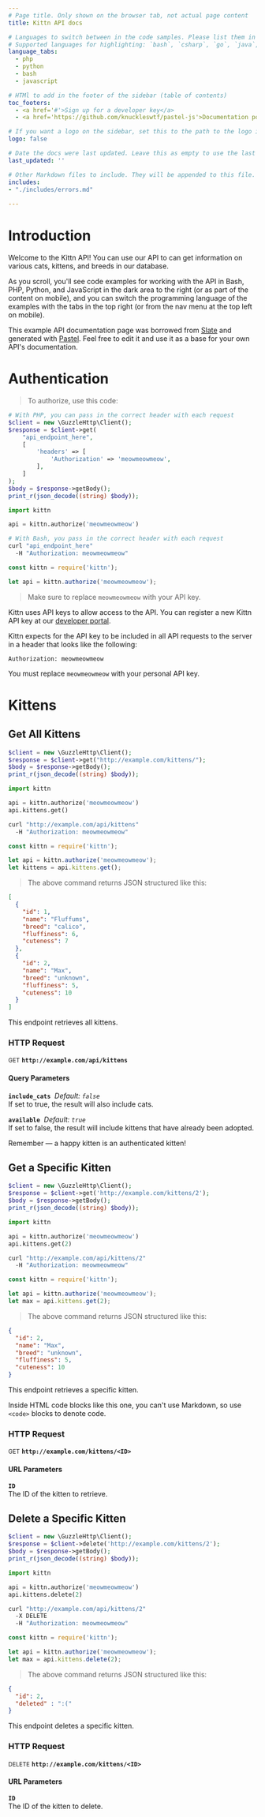 ```yaml
---
# Page title. Only shown on the browser tab, not actual page content 
title: Kittn API docs

# Languages to switch between in the code samples. Please list them in the same order your code blocks are.
# Supported languages for highlighting: `bash`, `csharp`, `go`, `java`, `javascript`, `php`, `python`, `ruby`
language_tabs: 
  - php
  - python
  - bash
  - javascript

# HTMl to add in the footer of the sidebar (table of contents)
toc_footers:
  - <a href='#'>Sign up for a developer key</a>
  - <a href='https://github.com/knuckleswtf/pastel-js'>Documentation powered by Pastel 🎨</a>

# If you want a logo on the sidebar, set this to the path to the logo image file. Must be either a URL or a path relative to the docs destination from a browser.
logo: false

# Date the docs were last updated. Leave this as empty to use the last time the file was modified
last_updated: ''

# Other Markdown files to include. They will be appended to this file. Files are appended in the order listed.
includes:
- "./includes/errors.md"
 
---
```


# Introduction

Welcome to the Kittn API! You can use our API to can get information on various cats, kittens, and breeds in our database.

As you scroll, you'll see code examples for working with the API in Bash, PHP, Python, and JavaScript in the dark area to the right (or as part of the content on mobile), and you can switch the programming language of the examples with the tabs in the top right (or from the nav menu at the top left on mobile).

This example API documentation page was borrowed from [Slate](https://github.com/slatedocs/slate) and generated with [Pastel](https://github.com/knuckleswtf/pastel). Feel free to edit it and use it as a base for your own API's documentation.

# Authentication

> To authorize, use this code:

```php
# With PHP, you can pass in the correct header with each request
$client = new \GuzzleHttp\Client();
$response = $client->get(
    "api_endpoint_here",
    [
        'headers' => [
            'Authorization' => 'meowmeowmeow',
        ],
    ]
);
$body = $response->getBody();
print_r(json_decode((string) $body));
```

```python
import kittn

api = kittn.authorize('meowmeowmeow')
```

```bash
# With Bash, you pass in the correct header with each request
curl "api_endpoint_here"
  -H "Authorization: meowmeowmeow"
```

```javascript
const kittn = require('kittn');

let api = kittn.authorize('meowmeowmeow');
```

> Make sure to replace `meowmeowmeow` with your API key.

Kittn uses API keys to allow access to the API. You can register a new Kittn API key at our [developer portal](http://example.com/developers).

Kittn expects for the API key to be included in all API requests to the server in a header that looks like the following:

`Authorization: meowmeowmeow`

<aside class="notice">
You must replace <code>meowmeowmeow</code> with your personal API key.
</aside>

# Kittens

## Get All Kittens

```php
$client = new \GuzzleHttp\Client();
$response = $client->get("http://example.com/kittens/");
$body = $response->getBody();
print_r(json_decode((string) $body));
```

```python
import kittn

api = kittn.authorize('meowmeowmeow')
api.kittens.get()
```

```bash
curl "http://example.com/api/kittens"
  -H "Authorization: meowmeowmeow"
```

```javascript
const kittn = require('kittn');

let api = kittn.authorize('meowmeowmeow');
let kittens = api.kittens.get();
```

> The above command returns JSON structured like this:

```json
[
  {
    "id": 1,
    "name": "Fluffums",
    "breed": "calico",
    "fluffiness": 6,
    "cuteness": 7
  },
  {
    "id": 2,
    "name": "Max",
    "breed": "unknown",
    "fluffiness": 5,
    "cuteness": 10
  }
]
```

This endpoint retrieves all kittens.

### HTTP Request

<small class="badge badge-green">GET</small> **`http://example.com/api/kittens`**

<h4 class="fancy-heading-panel"><b>Query Parameters</b></h4>
<p>
    <code><b>include_cats</b></code>&nbsp; <i>Default: <code>false</code></i>    
    <br>
    If set to true, the result will also include cats.
</p>
<p>
    <code><b>available</b></code>&nbsp; <i>Default: <code>true</code></i>  
    <br>
    If set to false, the result will include kittens that have already been adopted.
</p>

<aside class="success">
Remember — a happy kitten is an authenticated kitten!
</aside>

## Get a Specific Kitten

```php
$client = new \GuzzleHttp\Client();
$response = $client->get('http://example.com/kittens/2');
$body = $response->getBody();
print_r(json_decode((string) $body));
```

```python
import kittn

api = kittn.authorize('meowmeowmeow')
api.kittens.get(2)
```

```bash
curl "http://example.com/api/kittens/2"
  -H "Authorization: meowmeowmeow"
```

```javascript
const kittn = require('kittn');

let api = kittn.authorize('meowmeowmeow');
let max = api.kittens.get(2);
```

> The above command returns JSON structured like this:

```json
{
  "id": 2,
  "name": "Max",
  "breed": "unknown",
  "fluffiness": 5,
  "cuteness": 10
}
```

This endpoint retrieves a specific kitten.

<aside class="warning">Inside HTML code blocks like this one, you can't use Markdown, so use <code>&lt;code&gt;</code> blocks to denote code.</aside>

### HTTP Request

<small class="badge badge-green">GET</small> **`http://example.com/kittens/<ID>`**

<h4 class="fancy-heading-panel"><b>URL Parameters</b></h4>
<p>
    <code><b>ID</b></code>
    <br>
    The ID of the kitten to retrieve.
</p>

## Delete a Specific Kitten

```php
$client = new \GuzzleHttp\Client();
$response = $client->delete('http://example.com/kittens/2');
$body = $response->getBody();
print_r(json_decode((string) $body));
```

```python
import kittn

api = kittn.authorize('meowmeowmeow')
api.kittens.delete(2)
```

```bash
curl "http://example.com/api/kittens/2"
  -X DELETE
  -H "Authorization: meowmeowmeow"
```

```javascript
const kittn = require('kittn');

let api = kittn.authorize('meowmeowmeow');
let max = api.kittens.delete(2);
```

> The above command returns JSON structured like this:

```json
{
  "id": 2,
  "deleted" : ":("
}
```

This endpoint deletes a specific kitten.

### HTTP Request

<small class="badge badge-red">DELETE</small> **`http://example.com/kittens/<ID>`**

<h4 class="fancy-heading-panel"><b>URL Parameters</b></h4>
<p>
    <code><b>ID</b></code>
    <br>
    The ID of the kitten to delete.
</p>

